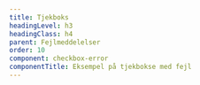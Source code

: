 ```yaml
---
title: Tjekboks
headingLevel: h3
headingClass: h4
parent: Fejlmeddelelser
order: 10
component: checkbox-error
componentTitle: Eksempel på tjekbokse med fejl
---
```

